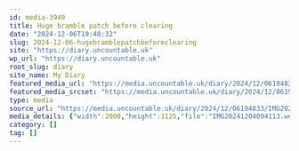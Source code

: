```yaml
---
id: media-3949
title: Huge bramble patch before clearing
date: "2024-12-06T19:48:32"
slug: 2024-12-06-hugebramblepatchbeforeclearing
site: "https://diary.uncountable.uk"
wp_url: "https://diary.uncountable.uk"
root_slug: diary
site_name: My Diary
featured_media_url: "https://media.uncountable.uk/diary/2024/12/06194833/IMG20241204094113.webp"
featured_media_srcset: "https://media.uncountable.uk/diary/2024/12/06194833/IMG20241204094113-300x169.webp 300w, https://media.uncountable.uk/diary/2024/12/06194833/IMG20241204094113-1024x576.webp 1024w, https://media.uncountable.uk/diary/2024/12/06194833/IMG20241204094113-150x150.webp 150w, https://media.uncountable.uk/diary/2024/12/06194833/IMG20241204094113-640x360.webp 640w, https://media.uncountable.uk/diary/2024/12/06194833/IMG20241204094113.webp 2000w"
type: media
source_url: "https://media.uncountable.uk/diary/2024/12/06194833/IMG20241204094113.webp"
media_details: {"width":2000,"height":1125,"file":"IMG20241204094113.webp","filesize":193950,"sizes":{"medium":{"file":"IMG20241204094113-300x169.webp","width":300,"height":169,"filesize":14018,"mime_type":"image/webp","source_url":"https://media.uncountable.uk/diary/2024/12/06194833/IMG20241204094113-300x169.webp"},"large":{"file":"IMG20241204094113-1024x576.webp","width":1024,"height":576,"filesize":166244,"mime_type":"image/webp","source_url":"https://media.uncountable.uk/diary/2024/12/06194833/IMG20241204094113-1024x576.webp"},"thumbnail":{"file":"IMG20241204094113-150x150.webp","width":150,"height":150,"filesize":6308,"mime_type":"image/webp","source_url":"https://media.uncountable.uk/diary/2024/12/06194833/IMG20241204094113-150x150.webp"},"mobwidth":{"file":"IMG20241204094113-640x360.webp","width":640,"height":360,"filesize":63610,"mime_type":"image/webp","source_url":"https://media.uncountable.uk/diary/2024/12/06194833/IMG20241204094113-640x360.webp"},"full":{"file":"IMG20241204094113.webp","width":2000,"height":1125,"mime_type":"image/webp","source_url":"https://media.uncountable.uk/diary/2024/12/06194833/IMG20241204094113.webp"}},"image_meta":{"aperture":"0","credit":"","camera":"","caption":"","created_timestamp":"0","copyright":"","focal_length":"0","iso":"0","shutter_speed":"0","title":"","orientation":"0","keywords":[]}}
category: []
tag: []
---
```


